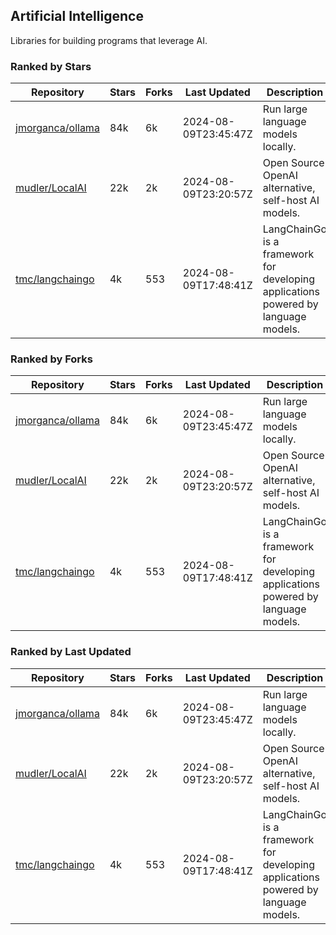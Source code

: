## Artificial Intelligence

Libraries for building programs that leverage AI.

### Ranked by Stars

| Repository | Stars | Forks | Last Updated | Description | 
|------------|-------|-------|--------------|-------------|
| [jmorganca/ollama](https://github.com/jmorganca/ollama) | 84k | 6k | 2024-08-09T23:45:47Z |  Run large language models locally. |
| [mudler/LocalAI](https://github.com/mudler/LocalAI) | 22k | 2k | 2024-08-09T23:20:57Z |  Open Source OpenAI alternative, self-host AI models. |
| [tmc/langchaingo](https://github.com/tmc/langchaingo) | 4k | 553 | 2024-08-09T17:48:41Z |  LangChainGo is a framework for developing applications powered by language models. |

### Ranked by Forks

| Repository | Stars | Forks | Last Updated | Description | 
|------------|-------|-------|--------------|-------------|
| [jmorganca/ollama](https://github.com/jmorganca/ollama) | 84k | 6k | 2024-08-09T23:45:47Z |  Run large language models locally. |
| [mudler/LocalAI](https://github.com/mudler/LocalAI) | 22k | 2k | 2024-08-09T23:20:57Z |  Open Source OpenAI alternative, self-host AI models. |
| [tmc/langchaingo](https://github.com/tmc/langchaingo) | 4k | 553 | 2024-08-09T17:48:41Z |  LangChainGo is a framework for developing applications powered by language models. |

### Ranked by Last Updated

| Repository | Stars | Forks | Last Updated | Description | 
|------------|-------|-------|--------------|-------------|
| [jmorganca/ollama](https://github.com/jmorganca/ollama) | 84k | 6k | 2024-08-09T23:45:47Z |  Run large language models locally. |
| [mudler/LocalAI](https://github.com/mudler/LocalAI) | 22k | 2k | 2024-08-09T23:20:57Z |  Open Source OpenAI alternative, self-host AI models. |
| [tmc/langchaingo](https://github.com/tmc/langchaingo) | 4k | 553 | 2024-08-09T17:48:41Z |  LangChainGo is a framework for developing applications powered by language models. |

